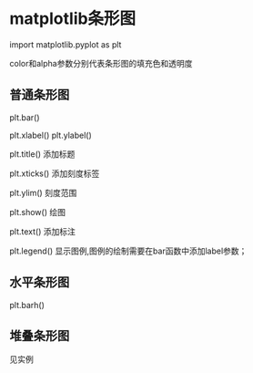 # matplotlib条形图

import matplotlib.pyplot as plt

color和alpha参数分别代表条形图的填充色和透明度


## 普通条形图

plt.bar()

plt.xlabel() plt.ylabel()

plt.title()  添加标题

plt.xticks() 添加刻度标签

plt.ylim()  刻度范围

plt.show() 绘图
 
plt.text() 添加标注

plt.legend() 显示图例,图例的绘制需要在bar函数中添加label参数；


## 水平条形图

plt.barh()

## 堆叠条形图

见实例